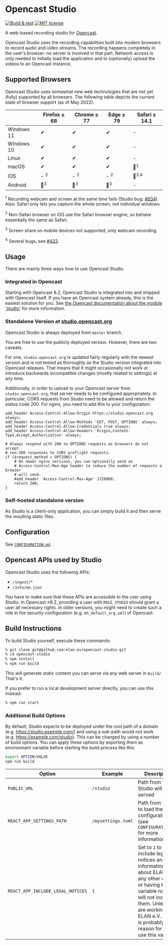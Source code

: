 Opencast Studio
===============

[![Build & test](https://github.com/elan-ev/opencast-studio/actions/workflows/ci.yml/badge.svg)](https://github.com/elan-ev/opencast-studio/actions/workflows/ci.yml)
[![MIT license](https://img.shields.io/github/license/elan-ev/opencast-studio)
](https://github.com/elan-ev/opencast-studio/blob/master/LICENSE)

A web-based recording studio for [Opencast](https://opencast.org).

Opencast Studio uses the recording capabilities built into modern browsers to
record audio and video streams. The recording happens completely in the user's
browser: no server is involved in that part. Network access is only needed to
initially load the application and to (optionally) upload the videos to an
Opencast instance.


## Supported Browsers

Opencast Studio uses somewhat new web technologies that are not yet (fully) supported by all browsers.
The following table depicts the current state of browser support (as of May 2022).

|            | Firefox ≥ 68   | Chrome ≥ 77    | Edge ≥ 79      | Safari ≥ 14.1 |
| ---------- | -------------- | -------------- | -------------- | ------------- |
| Windows 11 | ✔              | ✔              | ✔              | -
| Windows 10 | ✔              | ✔              | ✔              | -
| Linux      | ✔              | ✔              | ✔              | -
| macOS      | ✔              | ✔              | ✔              | 🔶<sup>1</sup>
| iOS        | - <sup>2</sup> | - <sup>2</sup> | - <sup>2</sup> | 🔶<sup>3,4</sup>
| Android    | 🔶<sup>3</sup> | 🔶<sup>3</sup> | 🔶<sup>3</sup> | -


<sup>1</sup> Recording webcam and screen at the same time fails (Studio bug: [#934](https://github.com/elan-ev/opencast-studio/issues/934)). Also: Safari only lets you capture the whole screen, not individual windows.

<sup>2</sup> Non-Safari browser on iOS use the Safari browser engine, so behave essentially the same as Safari.

<sup>3</sup> Screen share on mobile devices not supported; only webcam recording.

<sup>4</sup> Several bugs, see [#423](https://github.com/elan-ev/opencast-studio/issues/423).


## Usage

There are mainly three ways how to use Opencast Studio.

### Integrated in Opencast

Starting with Opencast 8.2, Opencast Studio is integrated into and shipped with
Opencast itself. If you have an Opencast system already, this is the
easiest solution for you. See [the Opencast documentation about the module
'studio'](https://docs.opencast.org/develop/admin/#modules/studio/) for more
information.

### Standalone Version at [studio.opencast.org](https://studio.opencast.org)

Opencast Studio is always deployed from `master` branch.

You are free to use the publicly deployed version. However, there are two
caveats.

For one, `studio.opencast.org` is updated fairly regularly with the newest
version and is not tested as thoroughly as the Studio version integrated into
Opencast releases. That means that it might occasionally not work or introduce
backwards incompatible changes (mostly related to settings) at any time.

Additionally, in order to upload to your Opencast server from
`studio.opencast.org`, that server needs to be configured appropriately. In
particular, CORS requests from Studio need to be allowed and return the status
code 200. For nginx, you need to add this to your configuration:

```
add_header Access-Control-Allow-Origin https://studio.opencast.org always;
add_header Access-Control-Allow-Methods 'GET, POST, OPTIONS' always;
add_header Access-Control-Allow-Credentials true always;
add_header Access-Control-Allow-Headers 'Origin,Content-Type,Accept,Authorization' always;

# Always respond with 200 to OPTIONS requests as browsers do not accept
# non-200 responses to CORS preflight requests.
if ($request_method = OPTIONS) {
    # On newer nginx versions, you can optionally send an
    # Access-Control-Max-Age header to reduce the number of requests a browser
    # will send.
    #add_header 'Access-Control-Max-Age' 1728000;
    return 200;
}
```

### Self-hosted standalone version

As Studio is a client-only application, you can simply build it and then serve
the resulting static files.


## Configuration

See [`CONFIGURATION.md`](CONFIGURATION.md).

## Opencast APIs used by Studio

Opencast Studio uses the following APIs:

- `/ingest/*`
- `/info/me.json`

You have to make sure that these APIs are accessible to the user using Studio.
In Opencast ≥8.2, providing a user with `ROLE_STUDIO` should grant a user all necessary rights.
In older versions, you might need to create such a role in the security configuration (e.g. `mh_default_org.xml`) of Opencast.


## Build Instructions

To build Studio yourself, execute these commands:

```sh
% git clone git@github.com:elan-ev/opencast-studio.git
% cd opencast-studio
% npm install
% npm run build
```

This will generate static content you can serve via any web server in `build/`.
That's it.

If you prefer to run a local development server directly, you can use this
instead:

```sh
% npm run start
```

### Additional Build Options

By default, Studio expects to be deployed under the root path of a domain (e.g. https://studio.example.com/) and using a
sub-path would not work (e.g. https://example.com/studio). This can be changed by using a number of build options. You
can apply these options by exporting them as environment variable before starting the build process like this:

```sh
export OPTION=VALUE
npm run build
```

| Option                            | Example            | Description
| --------------------------------- | ------------------ | -----------
| `PUBLIC_URL`                      | `/studio`          | Path from which Studio will be served
| `REACT_APP_SETTINGS_PATH`         | `/mysettings.toml` | Path from which to load the configuration (see `CONFIGURATION.md` for more information)
| `REACT_APP_INCLUDE_LEGAL_NOTICES` | `1`                | Set to `1` to include legal notices and information about ELAN e.V., any other value or having this variable not set will not include them. Unless you are working for ELAN e.V. there is probably no reason for you to use this variable.
